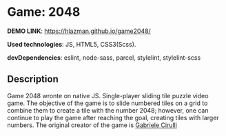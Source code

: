 # Game: 2048
**DEMO LINK**: https://hlazman.github.io/game2048/

**Used technologies**: JS, HTML5, CSS3(Scss).

**devDependencies**: eslint, node-sass, parcel, stylelint, stylelint-scss

## Description

Game 2048 wronte on native JS. Single-player sliding tile puzzle video game. The objective of the game is to slide numbered tiles on a grid to combine them to create a tile with the number 2048; however, one can continue to play the game after reaching the goal, creating tiles with larger numbers. 
The original creator of the game is [Gabriele Cirulli](https://github.com/gabrielecirulli)
